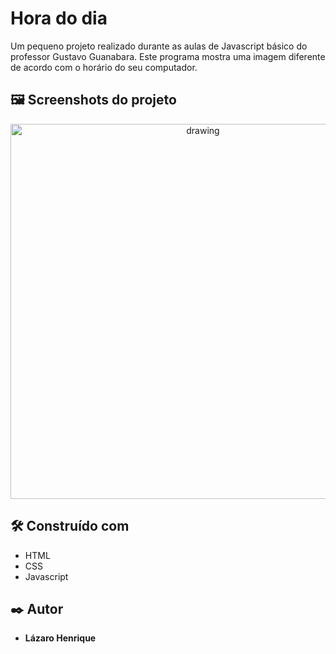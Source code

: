 # Hora do dia

Um pequeno projeto realizado durante as aulas de Javascript básico do professor Gustavo Guanabara. Este programa mostra uma imagem diferente de acordo com 
o horário do seu computador.

## 🖼 Screenshots do projeto

<p align="center">
  <img align="center" src="https://user-images.githubusercontent.com/78514404/210095665-7ae627af-ec47-4aaf-9663-0883d918d81b.PNG" alt="drawing" width="600"/>
</p>


## 🛠️ Construído com

* HTML
* CSS
* Javascript

## ✒️ Autor

* **Lázaro Henrique** 

